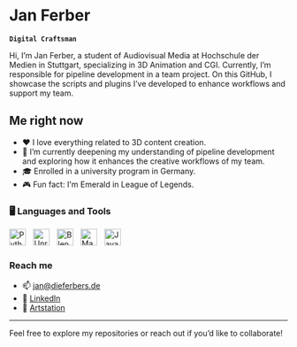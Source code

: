 # Jan Ferber

**`Digital Craftsman`**

Hi, I’m Jan Ferber, a student of Audiovisual Media at Hochschule der Medien in Stuttgart, specializing in 3D Animation and CGI. Currently, I’m responsible for pipeline development in a team project. On this GitHub, I showcase the scripts and plugins I’ve developed to enhance workflows and support my team.

## Me right now

- ♥️ I love everything related to 3D content creation.
- 🌱 I’m currently deepening my understanding of pipeline development and exploring how it enhances the creative workflows of my team.
- 🎓 Enrolled in a university program in Germany.
- 🎮 Fun fact: I'm Emerald in League of Legends.

### 🖥️ Languages and Tools 

<img align="left" alt="Python" width="30px" style="padding-right:10px;" src="https://cdn.jsdelivr.net/gh/devicons/devicon/icons/python/python-plain.svg" />
<img align="left" alt="Unreal" width="30px" style="padding-right:10px;" src="https://cdn.jsdelivr.net/gh/devicons/devicon@latest/icons/unrealengine/unrealengine-original.svg" />
<img align="left" alt="Blender" width="30px" style="padding-right:10px;" src="https://cdn.jsdelivr.net/gh/devicons/devicon@latest/icons/blender/blender-original.svg" />
<img align="left" alt="Maya" width="30px" style="padding-right:10px;" src="https://cdn.jsdelivr.net/gh/devicons/devicon@latest/icons/maya/maya-original.svg" />
<img align="left" alt="Java" width="30px" style="padding-right:10px;" src="https://cdn.jsdelivr.net/gh/devicons/devicon@latest/icons/java/java-original.svg" />
<br />

#

### Reach me

- 📫 jan@dieferbers.de
- 💼 [LinkedIn](https://www.linkedin.com/in/jan-ferber-0498a92bb/)
- 🎨 [Artstation](https://www.artstation.com/jan_29_07)

---

Feel free to explore my repositories or reach out if you’d like to collaborate!
